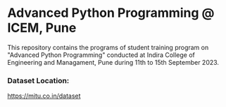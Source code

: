 # Advanced Python Programming @ ICEM, Pune
This repository contains the programs of student training program on "Advanced Python Programming" conducted at Indira College of Engineering and Managament, Pune during 11th to 15th September 2023. 
### Dataset Location:
https://mitu.co.in/dataset
